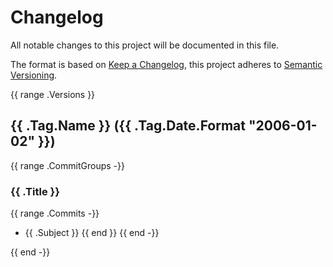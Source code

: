 # Changelog

All notable changes to this project will be documented in this file.

The format is based on [Keep a Changelog](https://keepachangelog.com/en/1.0.0/),
this project adheres to [Semantic Versioning](https://semver.org/spec/v2.0.0.html).

<!-- towncrier release notes start -->

{{ range .Versions }}
## {{ .Tag.Name }} ({{ .Tag.Date.Format "2006-01-02" }})

{{ range .CommitGroups -}}
### {{ .Title }}

{{ range .Commits -}}
- {{ .Subject }}
{{ end }}
{{ end -}}

{{ end -}}